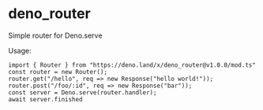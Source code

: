 # deno_router

Simple router for Deno.serve

Usage:
```
import { Router } from "https://deno.land/x/deno_router@v1.0.0/mod.ts"
const router = new Router();
router.get("/hello", req => new Response("hello world!"));
router.post("/foo/:id", req => new Response("bar"));
const server = Deno.serve(router.handler);
await server.finished
```
